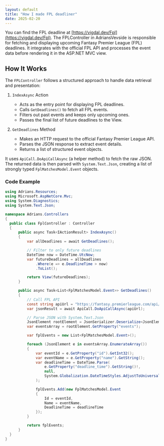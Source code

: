 ```yaml
---
layout: default
title: "How I made FPL deadliner"
date: 2025-02-20
---
```

You can find the FPL deadline at [https://vigdal.dev/Fpl](https://vigdal.dev/Fpl). The FPLController in AdriansVevside is responsible for fetching and displaying upcoming Fantasy Premier League (FPL) deadlines. It integrates with the official FPL API and processes the event data before rendering it in the ASP.NET MVC view.

## How It Works

The `FPLController` follows a structured approach to handle data retrieval and presentation:

1. `IndexAsync` Action
   - Acts as the entry point for displaying FPL deadlines.
   - Calls `GetDeadlines()` to fetch all FPL events.
   - Filters out past events and keeps only upcoming ones.
   - Passes the final list of future deadlines to the View.

2. `GetDeadlines` Method
   - Makes an HTTP request to the official Fantasy Premier League API.
   - Parses the JSON response to extract event details.
   - Returns a list of structured event objects.

It uses `ApiCall.DoApiCallAsync` (a helper method) to fetch the raw JSON. The returned data is then parsed with `System.Text.Json`, creating a list of strongly typed `FplMatchesModel.Event` objects. 

### Code Example

```csharp
using Adrians.Resources;
using Microsoft.AspNetCore.Mvc;
using System.Diagnostics;
using System.Text.Json;

namespace Adrians.Controllers
{
  public class FplController : Controller
  {
      public async Task<IActionResult> IndexAsync()
      {
          var allDeadlines = await GetDeadlines();

          // Filter to only future deadlines
          DateTime now = DateTime.UtcNow;
          var futureDeadlines = allDeadlines
              .Where(e => e.DeadlineTime > now)
              .ToList();

          return View(futureDeadlines);
      }

      public async Task<List<FplMatchesModel.Event>> GetDeadlines()
      {
          // Call FPL API
          const string apiUrl = "https://fantasy.premierleague.com/api/bootstrap-static/";
          var jsonResult = await ApiCall.DoApiCallAsync(apiUrl);

          // Parse JSON with System.Text.Json
          JsonElement rootElement = JsonSerializer.Deserialize<JsonElement>(jsonResult);
          var eventsArray = rootElement.GetProperty("events");

          var fplEvents = new List<FplMatchesModel.Event>();

          foreach (JsonElement e in eventsArray.EnumerateArray())
          {
              var eventId = e.GetProperty("id").GetInt32();
              var eventName = e.GetProperty("name").GetString();
              var deadlineTime = DateTime.Parse(
                  e.GetProperty("deadline_time").GetString()!,
                  null,
                  System.Globalization.DateTimeStyles.AdjustToUniversal
              );

              fplEvents.Add(new FplMatchesModel.Event
              {
                  Id = eventId,
                  Name = eventName,
                  DeadlineTime = deadlineTime
              });
          }

          return fplEvents;
      }
  }
}
```